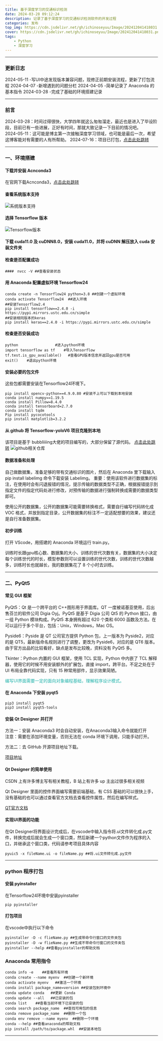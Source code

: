 ```yaml
---
title: 基于深度学习的交通标识检测
date: 2024-03-28 09:12:24
description: 记录了基于深度学习的交通标识检测软件的开发过程
categories: 发布
top_img: https://cdn.jsdelivr.net/gh/ichinoseyuu/Image/202412041418031.png
cover: https://cdn.jsdelivr.net/gh/ichinoseyuu/Image/202412041418031.png
tags: 
    - Python
    - 深度学习
---
```


---

### 更新日志

2024-05-11 -写UI中途发现版本兼容问题，现修正前期安装流程，更新了打包流程
2024-04-07 -新增遇到的问题分栏
2024-04-05 -简单记录了 Anaconda 的基本指令
2024-03-28 -完成了基础的环境搭建记录

---

### 前言

2024-03-28：时间过得很快，大学四年就这么匆匆溜走，最近也是进入了毕设阶段，目前已有一些进展，正好有时间，那就大致记录一下目前的情况吧。  
2024-05-11：这可能是博主第一次接触深度学习领域，也可能是最后一次，希望这博客能对有需要的人有所帮助。
2024-07-16：项目已打包，[点击此处跳转](<https://github.com/ichinoseyuu/yolov6-Traffic_signs>)

---

### 一、环境搭建

#### 下载并安装 Acnconda3

在官网下载Acnconda3，[点击此处跳转](<https://www.anaconda.com>)

#### 查看系统版本支持

![系统版本支持](https://cdn.jsdelivr.net/gh/ichinoseyuu/Image/202403280921933.png)

#### 选择 Tensorflow 版本

![Tensorflow版本](https://cdn.jsdelivr.net/gh/ichinoseyuu/Image/202403280922051.png)

#### 下载 cuda11.0 及 cuDNN8.0，安装 cuda11.0，并将 cuDNN 解压放入 cuda 安装文件夹

#### 检查是否配置成功

```text
####　nvcc -V ##查看安装状态
```

#### 用 Anaconda 配置虚拟环境 Tensorflow24

```text
conda create -n Tensorflow24 python=3.8 ##创建一个虚拟环境
conda activate Tensorflow24  ##进入环境
##安装Tensorflow2.4
pip install tensorflow==2.4.0 -i https://pypi.mirrors.ustc.edu.cn/simple
##安装相同版本的keras
pip install keras==2.4.0 -i https://pypi.mirrors.ustc.edu.cn/simple
```

#### 检查是否安装成功

```text
python                 #进入python环境
import tensorflow as tf    #导入Tensorflow
tf.test.is_gpu_available()   #查看GPU版本信息并返回gpu是否可用
exit()    #退出python环境
```

#### 安装必要的包文件

这些包都需要安装在Tensorflow24环境下。

```text
pip install opencv-python==4.9.0.80 #安装不上可以下载到本地安装
conda install numpy==1.19.5
conda install Pillow=8.4.0
conda install tensorboard=2.7.0
conda install tqdm
Pip install pycocotools
pip install matplotlib=3.2.2
```

#### 从 github 将 Tensorflow-yoloV6 项目克隆到本地

该项目是基于 bubbliiiing大佬的项目编写的，大部分保留了源代码。 [点击此处跳转](<https://github.com/bubbliiiing/yolox-tf2>)
![github相关仓库](https://cdn.jsdelivr.net/gh/ichinoseyuu/Image/202403280931166.png)

#### 数据准备和处理

自己做数据集，准备足够的带有交通标识的图片，然后在 Anaconda 里下载输入 pip install labelimg 命令下载安装 Labelimg。
重要：使用该软件进行数据集的标注，在使用时会有闪退报错的情况，提示传输的数据类型不正确，根据报错提示到指定文件的指定代码处进行修改，对预传输的数据进行强制转换成需要的数据类型即可。

使用公开的数据集，公开的数据集可能需要转换格式，需要自行编写代码转化成 VOC 格式，并放到指定目录，公开数据集的标注不一定适配想要的效果，建议还是自行准备数据集。

#### 初步训练

打开 VScode，用搭建的 Anaconda 环境运行 train.py。

训练时长跟gpu核心数、数据集的大小、训练的世代次数有关，数据集的大小决定每个训练世代的时长，模型参数则可以设置训练的世代次数，训练的世代次数越多，训练时长也就越长，我的数据集花了 8 个小时去训练。

---

### 二、PyQt5

#### 常见 GUI 框架

PyQt5：Qt 是一个跨平台的 C++图形用于界面库。QT 一度被诺基亚使用，后出售芬兰的软件公司 Digia Oyj。PyQt5 是基于 Digia 公司 Qt5 的 Python 接口，由一组 Python 模块构成。PyQt5 本身拥有超过 620 个类和 6000 函数及方法。在可以运行于多个平台，包括：Unix，Windows，Mac OS。

Pyside6：Pyside 是 QT 公司官方提供 Python 包，上一版本为 Pyside2，对应的是 QT5，最新版命名规则进行了调整，更改为 Pyside6，对应的是 QT6 版本。由于官方出品的比较看好，缺点是发布比较晚，资料没有 PyQt5 多。

Tkinter：Python 内置的 GUI 框架，使用 TCL 实现，Python 中内嵌了 TCL 解释器，使用它的时候不用安装额外的扩展包，直接 import，跨平台。不足之处在于 UI 布局全靠代码实现，只有 15 种常用部件，显示效果简陋。

<font color = LightSeaGreen>编写UI界面需要一定的面向对象编程基础，理解程序设计模式。
</font>  

#### 在 Anaconda 下安装 pyqt5

```text
pip3 install pyqt5
pip3 install pyqt5-tools
```

#### 安装 Qt Designer 并打开

方法一：安装 Anaconda3 时会自动安装，在Anaconda3输入命令就能打开  
注意：需要在添加环境变量，否则无法在 conda 环境下调用，只能手动打开。

方法二：去 GitHub 开源项目地址下载。

[项目地址](<https://github.com/PyQt5/QtDesigner/releases/tag/5.15.0>)

#### Qt Designer 的简单使用

CSDN 上有许多博主写有相关教程，B 站上有许多 up 主出过很多相关视频

Qt Designer 里面的控件界面编写需要前端基础，有 CSS 基础的可以很快上手，没有基础的也可以通过查看官方文档去查看控件属性，然后在编写样式。

[QT官方文档](<https://doc.qt.io/qt-6/stylesheet-reference.html>)

#### 实现UI界面的功能

在Qt Designer将界面设计完成后，在vscode中输入指令将.ui文件转化成.py文件，转换完成后就会生成一个窗口类，然后新建一个python文件作为程序的入口，并继承这个窗口类，代码请参考项目具体内容

```text
pyuic5 -x fileName.ui -o fileName.py ##将.ui文件转化成.py文件
```

---

### python 程序打包

#### 安装 pyinstaller

在Tensorflow24环境中安装pyinstaller

```text
pip pyinstaller 
```

#### 打包项目

在vscode中执行以下命令

```text
pyinstaller -D -c flieName.py ##生成带命令行窗口的文件夹包
pyinstaller -D -w flieName.py ##生成不带命令行窗口的文件夹包
pyinstaller --help ##查看pyinstaller的帮助文档
```

### Anaconda 常用指令

```text
conda info -e    ##查看所有环境
conda create --name myenv  ##创建一个新环境
conda activate myenv   ##激活一个环境
conda install package_name=version ##安装包到环境中
conda update conda   ##更新 Conda
conda update --all   ##已安装的包
conda list    ##查看当前环境下已安装的包
conda search package_name  ##查找可用包的信息
conda remove package_name  ##删除一个包
conda env remove --name myenv  ##删除一个环境
conda --help ##查看anaconda的帮助文档
pip install /path/to/package.whl  ##安装本地包
```

---
